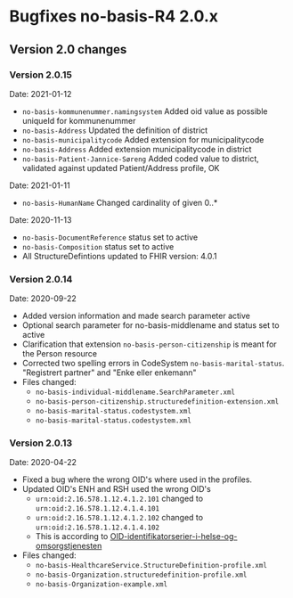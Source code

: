 # Bugfixes no-basis-R4 2.0.x

## Version 2.0 changes

### Version 2.0.15

Date: 2021-01-12

* `no-basis-kommunenummer.namingsystem` Added oid value as possible uniqueId for kommunenummer
* `no-basis-Address` Updated the definition of district
* `no-basis-municipalitycode` Added extension for municipalitycode
* `no-basis-Address` Added extension municipalitycode in district
* `no-basis-Patient-Jannice-Søreng` Added coded value to district, validated against updated Patient/Address profile, OK

Date: 2021-01-11

* `no-basis-HumanName` Changed cardinality of given 0..*

Date: 2020-11-13

* `no-basis-DocumentReference` status set to active
* `no-basis-Composition` status set to active
* All StructureDefintions updated to FHIR version: 4.0.1

### Version 2.0.14

Date: 2020-09-22

* Added version information and made search parameter active
* Optional search parameter for no-basis-middlename and status set to active
* Clarification that extension `no-basis-person-citizenship` is meant for the Person resource
* Corrected two spelling errors in CodeSystem `no-basis-marital-status`. "Registrert partner" and "Enke eller enkemann"
* Files changed:
  * `no-basis-individual-middlename.SearchParameter.xml`
  * `no-basis-person-citizenship.structuredefinition-extension.xml`
  * `no-basis-marital-status.codestystem.xml`
  * `no-basis-marital-status.codestystem.xml`
  
### Version 2.0.13

Date: 2020-04-22

* Fixed a bug where the wrong OID's where used in the profiles.
* Updated OID's ENH and RSH used the wrong OID's
  * `urn:oid:2.16.578.1.12.4.1.2.101` changed to `urn:oid:2.16.578.1.12.4.1.4.101`
  * `urn:oid:2.16.578.1.12.4.1.2.102` changed to `urn:oid:2.16.578.1.12.4.1.4.102`
  * This is according to [OID-identifikatorserier-i-helse-og-omsorgstjenesten](https://ehelse.no/teknisk-dokumentasjon/oid-identifikatorserier-i-helse-og-omsorgstjenesten)
* Files changed:
  * `no-basis-HealthcareService.StructureDefinition-profile.xml`
  * `no-basis-Organization.structuredefinition-profile.xml`
  * `no-basis-Organization-example.xml`
